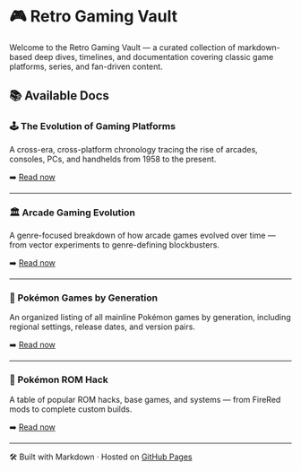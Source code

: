 # 🎮 Retro Gaming Vault

Welcome to the Retro Gaming Vault — a curated collection of markdown-based deep dives, timelines, and documentation covering classic game platforms, series, and fan-driven content.

## 📚 Available Docs

### 🕹️ The Evolution of Gaming Platforms
A cross-era, cross-platform chronology tracing the rise of arcades, consoles, PCs, and handhelds from 1958 to the present.

➡️ [Read now](./evolution-of-gaming-platforms/)

---

### 🏛️ Arcade Gaming Evolution
A genre-focused breakdown of how arcade games evolved over time — from vector experiments to genre-defining blockbusters.

➡️ [Read now](./arcade-gaming-evolution/)

---

### 🧬 Pokémon Games by Generation
An organized listing of all mainline Pokémon games by generation, including regional settings, release dates, and version pairs.

➡️ [Read now](./pokemon-by-gen/)

---

### 🧪 Pokémon ROM Hack
A table of popular ROM hacks, base games, and systems — from FireRed mods to complete custom builds.

➡️ [Read now](./pokemon-custom-roms/)

---

🛠️ Built with Markdown · Hosted on [GitHub Pages](https://pages.github.com)
